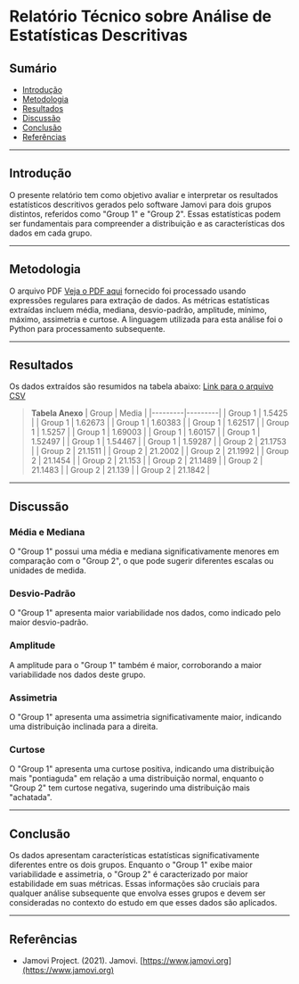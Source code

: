 # Relatório Técnico sobre Análise de Estatísticas Descritivas

## Sumário

- [Introdução](#introdução)
- [Metodologia](#metodologia)
- [Resultados](#resultados)
- [Discussão](#discussão)
- [Conclusão](#conclusão)
- [Referências](#referências)

---

## Introdução

O presente relatório tem como objetivo avaliar e interpretar os resultados estatísticos descritivos gerados pelo software Jamovi para dois grupos distintos, referidos como "Group 1" e "Group 2". Essas estatísticas podem ser fundamentais para compreender a distribuição e as características dos dados em cada grupo.

---

## Metodologia

O arquivo PDF [Veja o PDF aqui](https://github.com/jonathamgg/sarik_validation_graphics/blob/master/c%C3%A1lculo%20estat%C3%ADstico%20com%20jamovi/latencia/db/media_latencia_apt.pdf)
fornecido foi processado usando expressões regulares para extração de dados. As métricas estatísticas extraídas incluem média, mediana, desvio-padrão, amplitude, mínimo, máximo, assimetria e curtose. A linguagem utilizada para esta análise foi o Python para processamento subsequente.

---

## Resultados

Os dados extraídos são resumidos na tabela abaixo:
[Link para o arquivo CSV](https://github.com/jonathamgg/sarik_validation_graphics/blob/master/c%C3%A1lculo%20estat%C3%ADstico%20com%20jamovi/latencia/db/media_latencia_apt.csv)

> **Tabela Anexo**
| Group   | Media   |
|---------|---------|
| Group 1 | 1.5425  |
| Group 1 | 1.62673 |
| Group 1 | 1.60383 |
| Group 1 | 1.62517 |
| Group 1 | 1.5257  |
| Group 1 | 1.69003 |
| Group 1 | 1.60157 |
| Group 1 | 1.52497 |
| Group 1 | 1.54467 |
| Group 1 | 1.59287 |
| Group 2 | 21.1753 |
| Group 2 | 21.1511 |
| Group 2 | 21.2002 |
| Group 2 | 21.1992 |
| Group 2 | 21.1454 |
| Group 2 | 21.153  |
| Group 2 | 21.1489 |
| Group 2 | 21.1483 |
| Group 2 | 21.139  |
| Group 2 | 21.1842 |

---

## Discussão

### Média e Mediana
O "Group 1" possui uma média e mediana significativamente menores em comparação com o "Group 2", o que pode sugerir diferentes escalas ou unidades de medida.

### Desvio-Padrão
O "Group 1" apresenta maior variabilidade nos dados, como indicado pelo maior desvio-padrão.

### Amplitude
A amplitude para o "Group 1" também é maior, corroborando a maior variabilidade nos dados deste grupo.

### Assimetria
O "Group 1" apresenta uma assimetria significativamente maior, indicando uma distribuição inclinada para a direita.

### Curtose
O "Group 1" apresenta uma curtose positiva, indicando uma distribuição mais "pontiaguda" em relação a uma distribuição normal, enquanto o "Group 2" tem curtose negativa, sugerindo uma distribuição mais "achatada".

---

## Conclusão

Os dados apresentam características estatísticas significativamente diferentes entre os dois grupos. Enquanto o "Group 1" exibe maior variabilidade e assimetria, o "Group 2" é caracterizado por maior estabilidade em suas métricas. Essas informações são cruciais para qualquer análise subsequente que envolva esses grupos e devem ser consideradas no contexto do estudo em que esses dados são aplicados.

---

## Referências

- Jamovi Project. (2021). Jamovi. [https://www.jamovi.org](https://www.jamovi.org)
